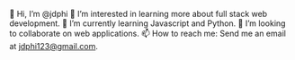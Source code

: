 👋 Hi, I’m @jdphi
👀 I’m interested in learning more about full stack web development.
🌱 I’m currently learning Javascript and Python.
💞️ I’m looking to collaborate on web applications.
📫 How to reach me: Send me an email at jdphi123@gmail.com.
